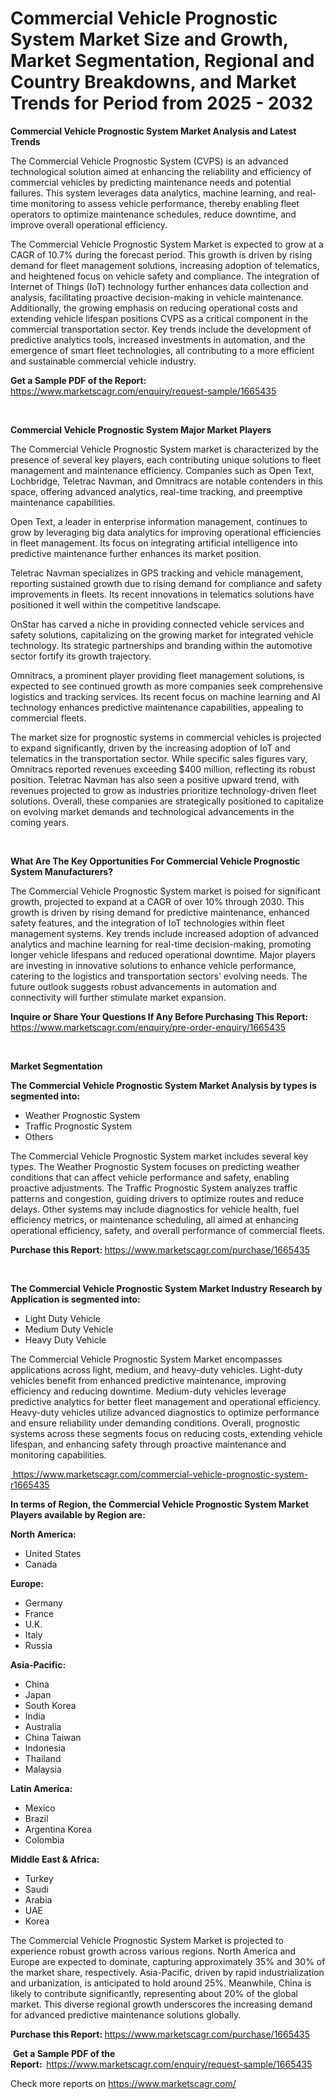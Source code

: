 <p><h1>Commercial Vehicle Prognostic System Market Size and Growth, Market Segmentation, Regional and Country Breakdowns, and Market Trends for Period from 2025 -  2032</h1></p><p><strong>Commercial Vehicle Prognostic System Market Analysis and Latest Trends</strong></p>
<p><p>The Commercial Vehicle Prognostic System (CVPS) is an advanced technological solution aimed at enhancing the reliability and efficiency of commercial vehicles by predicting maintenance needs and potential failures. This system leverages data analytics, machine learning, and real-time monitoring to assess vehicle performance, thereby enabling fleet operators to optimize maintenance schedules, reduce downtime, and improve overall operational efficiency.</p><p>The Commercial Vehicle Prognostic System Market is expected to grow at a CAGR of 10.7% during the forecast period. This growth is driven by rising demand for fleet management solutions, increasing adoption of telematics, and heightened focus on vehicle safety and compliance. The integration of Internet of Things (IoT) technology further enhances data collection and analysis, facilitating proactive decision-making in vehicle maintenance. Additionally, the growing emphasis on reducing operational costs and extending vehicle lifespan positions CVPS as a critical component in the commercial transportation sector. Key trends include the development of predictive analytics tools, increased investments in automation, and the emergence of smart fleet technologies, all contributing to a more efficient and sustainable commercial vehicle industry.</p></p>
<p><strong>Get a Sample PDF of the Report:&nbsp;</strong> <a href="https://www.marketscagr.com/enquiry/request-sample/1665435?utm_campaign=2095&utm_medium=2&utm_source=Github&utm_content=ia&utm_term=11032025&utm_id=commercial-vehicle-prognostic-system">https://www.marketscagr.com/enquiry/request-sample/1665435</a></p>
<p>&nbsp;</p>
<p><strong>Commercial Vehicle Prognostic System Major Market Players</strong></p>
<p><p>The Commercial Vehicle Prognostic System market is characterized by the presence of several key players, each contributing unique solutions to fleet management and maintenance efficiency. Companies such as Open Text, Lochbridge, Teletrac Navman, and Omnitracs are notable contenders in this space, offering advanced analytics, real-time tracking, and preemptive maintenance capabilities.</p><p>Open Text, a leader in enterprise information management, continues to grow by leveraging big data analytics for improving operational efficiencies in fleet management. Its focus on integrating artificial intelligence into predictive maintenance further enhances its market position.</p><p>Teletrac Navman specializes in GPS tracking and vehicle management, reporting sustained growth due to rising demand for compliance and safety improvements in fleets. Its recent innovations in telematics solutions have positioned it well within the competitive landscape.</p><p>OnStar has carved a niche in providing connected vehicle services and safety solutions, capitalizing on the growing market for integrated vehicle technology. Its strategic partnerships and branding within the automotive sector fortify its growth trajectory.</p><p>Omnitracs, a prominent player providing fleet management solutions, is expected to see continued growth as more companies seek comprehensive logistics and tracking services. Its recent focus on machine learning and AI technology enhances predictive maintenance capabilities, appealing to commercial fleets.</p><p>The market size for prognostic systems in commercial vehicles is projected to expand significantly, driven by the increasing adoption of IoT and telematics in the transportation sector. While specific sales figures vary, Omnitracs reported revenues exceeding $400 million, reflecting its robust position. Teletrac Navman has also seen a positive upward trend, with revenues projected to grow as industries prioritize technology-driven fleet solutions. Overall, these companies are strategically positioned to capitalize on evolving market demands and technological advancements in the coming years.</p></p>
<p>&nbsp;</p>
<p><strong>What Are The Key Opportunities For Commercial Vehicle Prognostic System Manufacturers?</strong></p>
<p><p>The Commercial Vehicle Prognostic System market is poised for significant growth, projected to expand at a CAGR of over 10% through 2030. This growth is driven by rising demand for predictive maintenance, enhanced safety features, and the integration of IoT technologies within fleet management systems. Key trends include increased adoption of advanced analytics and machine learning for real-time decision-making, promoting longer vehicle lifespans and reduced operational downtime. Major players are investing in innovative solutions to enhance vehicle performance, catering to the logistics and transportation sectors' evolving needs. The future outlook suggests robust advancements in automation and connectivity will further stimulate market expansion.</p></p>
<p><strong>Inquire or Share Your Questions If Any Before Purchasing This Report:</strong> <a href="https://www.marketscagr.com/enquiry/pre-order-enquiry/1665435?utm_campaign=2095&utm_medium=2&utm_source=Github&utm_content=ia&utm_term=11032025&utm_id=commercial-vehicle-prognostic-system">https://www.marketscagr.com/enquiry/pre-order-enquiry/1665435</a></p>
<p>&nbsp;</p>
<p><strong>Market Segmentation</strong></p>
<p><strong>The Commercial Vehicle Prognostic System Market Analysis by types is segmented into:</strong></p>
<p><ul><li>Weather Prognostic System</li><li>Traffic Prognostic System</li><li>Others</li></ul></p>
<p><p>The Commercial Vehicle Prognostic System market includes several key types. The Weather Prognostic System focuses on predicting weather conditions that can affect vehicle performance and safety, enabling proactive adjustments. The Traffic Prognostic System analyzes traffic patterns and congestion, guiding drivers to optimize routes and reduce delays. Other systems may include diagnostics for vehicle health, fuel efficiency metrics, or maintenance scheduling, all aimed at enhancing operational efficiency, safety, and overall performance of commercial fleets.</p></p>
<p><strong>Purchase this Report:&nbsp;</strong><a href="https://www.marketscagr.com/purchase/1665435?utm_campaign=2095&utm_medium=2&utm_source=Github&utm_content=ia&utm_term=11032025&utm_id=commercial-vehicle-prognostic-system">https://www.marketscagr.com/purchase/1665435</a></p>
<p>&nbsp;</p>
<p><strong>The Commercial Vehicle Prognostic System Market Industry Research by Application is segmented into:</strong></p>
<p><ul><li>Light Duty Vehicle</li><li>Medium Duty Vehicle</li><li>Heavy Duty Vehicle</li></ul></p>
<p><p>The Commercial Vehicle Prognostic System Market encompasses applications across light, medium, and heavy-duty vehicles. Light-duty vehicles benefit from enhanced predictive maintenance, improving efficiency and reducing downtime. Medium-duty vehicles leverage predictive analytics for better fleet management and operational efficiency. Heavy-duty vehicles utilize advanced diagnostics to optimize performance and ensure reliability under demanding conditions. Overall, prognostic systems across these segments focus on reducing costs, extending vehicle lifespan, and enhancing safety through proactive maintenance and monitoring capabilities.</p></p>
<p><a href="https://www.marketscagr.com/commercial-vehicle-prognostic-system-r1665435?utm_campaign=2095&utm_medium=2&utm_source=Github&utm_content=ia&utm_term=11032025&utm_id=commercial-vehicle-prognostic-system">&nbsp;https://www.marketscagr.com/commercial-vehicle-prognostic-system-r1665435</a></p>
<p><strong>In terms of Region, the Commercial Vehicle Prognostic System Market Players available by Region are:</strong></p>
<p>
    <p> <strong> North America: </strong>
        <ul>
            <li>United States</li>
            <li>Canada</li>
        </ul>
        </p> 
    <p> <strong> Europe: </strong>
        <ul>
            <li>Germany</li>
            <li>France</li>
            <li>U.K.</li>
            <li>Italy</li>
            <li>Russia</li>
        </ul>
        </p> 
    <p> <strong> Asia-Pacific: </strong>
        <ul>
            <li>China</li>
            <li>Japan</li>
            <li>South Korea</li>
            <li>India</li>
            <li>Australia</li>
            <li>China Taiwan</li>
            <li>Indonesia</li>
            <li>Thailand</li>
            <li>Malaysia</li>
        </ul>
        </p> 
    <p> <strong> Latin America: </strong>
        <ul>
            <li>Mexico</li>
            <li>Brazil</li>
            <li>Argentina Korea</li>
            <li>Colombia</li>
        </ul>
        </p> 
    <p> <strong> Middle East & Africa: </strong>
        <ul>
            <li>Turkey</li>
            <li>Saudi</li>
            <li>Arabia</li>
            <li>UAE</li>
            <li>Korea</li>
        </ul>
    </p>
    </p>
<p><p>The Commercial Vehicle Prognostic System Market is projected to experience robust growth across various regions. North America and Europe are expected to dominate, capturing approximately 35% and 30% of the market share, respectively. Asia-Pacific, driven by rapid industrialization and urbanization, is anticipated to hold around 25%. Meanwhile, China is likely to contribute significantly, representing about 20% of the global market. This diverse regional growth underscores the increasing demand for advanced predictive maintenance solutions globally.</p></p>
<p><strong>Purchase this Report: </strong><a href="https://www.marketscagr.com/purchase/1665435?utm_campaign=2095&utm_medium=2&utm_source=Github&utm_content=ia&utm_term=11032025&utm_id=commercial-vehicle-prognostic-system">https://www.marketscagr.com/purchase/1665435</a></p>
<p>&nbsp;<strong>Get a Sample PDF of the Report:&nbsp;&nbsp;</strong><a href="https://www.marketscagr.com/enquiry/request-sample/1665435?utm_campaign=2095&utm_medium=2&utm_source=Github&utm_content=ia&utm_term=11032025&utm_id=commercial-vehicle-prognostic-system">https://www.marketscagr.com/enquiry/request-sample/1665435</a></p>
<p><strong></strong></p>
<p>Check more reports on <a href="https://www.marketscagr.com/?utm_campaign=2095&utm_medium=2&utm_source=Github&utm_content=ia&utm_term=11032025&utm_id=commercial-vehicle-prognostic-system">https://www.marketscagr.com/</a></p>